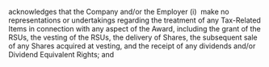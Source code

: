 acknowledges  that  the  Company  and/or  the  Employer  (i)  make  no  representations  or  undertakings
regarding the treatment of any Tax-Related Items in connection with any aspect of the Award, including
the  grant  of  the  RSUs,  the  vesting  of  the  RSUs,  the  delivery  of  Shares,  the  subsequent  sale  of  any
Shares  acquired  at  vesting,  and  the  receipt  of  any  dividends  and/or  Dividend  Equivalent  Rights;  and